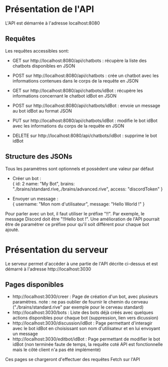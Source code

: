 # Présentation de l'API

L'API est démarrée à l'adresse localhost:8080

## Requêtes

Les requêtes accessibles sont:
- GET sur http://localhost:8080/api/chatbots : récupère la liste des chatbots disponibles en JSON
- POST sur http://localhost:8080/api/chatbots : crée un chatbot avec les informations contenues dans le corps de la requête en JSON
    
- GET sur http://localhost:8080/api/chatbots/idBot : récupère les informations concernant le chatbot idBot en JSON
- POST sur http://localhost:8080/api/chatbots/idBot : envoie un message au bot idBot au format JSON
- PUT sur http://localhost:8080/api/chatbots/idBot : modifie le bot idBot avec les informations du corps de la requête en JSON
- DELETE sur http://localhost:8080/api/chatbots/idBot : supprime le bot idBot

## Structure des JSONs

Tous les paramètres sont optionnels et possèdent une valeur par défaut

- Créer un bot :  
{
    id: 2
    name: "My Bot",
    brains: "./brains/standard.rive,./brains/advanced.rive",
    access: "discordToken"
}

- Envoyer un message :  
{
    username: "Mon nom d'utilisateur",
    message: "Hello World !"
}

Pour parler avec un bot, il faut utiliser le préfixe "!!". Par exemple, le message Discord doit être "!!Hello bot !".
Une amélioration de l'API pourrait être de paramétrer ce préfixe pour qu'il soit différent pour chaque bot ajouté.

# Présentation du serveur

Le serveur permet d'accéder à une partie de l'API décrite ci-dessus et est démarré à l'adresse http://localhost:3030

## Pages disponibles

- http://localhost:3030/creer : Page de création d'un bot, avec plusieurs paramètres. note : ne pas oublier de fournir le chemin du cerveau ("./brains/standard.rive" par exemple pour le cerveau standard)
- http://localhost:3030/bots : Liste des bots déjà créés avec quelques actions disponibles pour chaque bot (suppression, lien vers dicussion)
- http://localhost:3030/discussion/idBot : Page permettant d'interagir avec le bot idBot en choisissant son nom d'utilisateur et en lui envoyant un message
- http://localhost:3030/editbot/idBot : Page permettant de modifier le bot idBot (non terminée faute de temps, la requête coté API est fonctionnelle mais le côté client n'a pas été implémenté)

Ces pages se chargeront d'effectuer des requêtes Fetch sur l'API